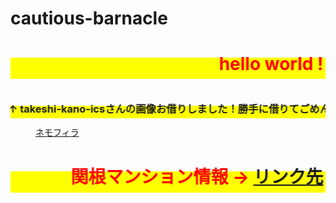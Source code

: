 # cautious-barnacle
<head>
  <meta charset="UTF-8">
  <meta name="viewport" content="width=device-width, user-scalable=no, initial-scale=1.0, maximum-scale=1.0, minimum-scale=1.0">
  <meta http-equiv="X-UA-Compatible" content="ie=edge">
  <link rel="stylesheet" href="css/style.css">
<link type="text/css" rel="stylesheet" href="chrome-extension://pioclpoplcdbaefihamjohnefbikjilc/content.css"></head>
<p><h1><span style="color:#ff0000; background-color:#ffff00;"><marquee behavior="alternate">hello world ! </marquee></span></h1></p>
<figure>
  <img src="https://ics-kano.github.io/16018_myProject/images/animal1.jpg" alt="">
</figure>
<p><h3><span style="background-color:#ffff00;"><marquee behavior="alternate">↑ takeshi-kano-icsさんの画像お借りしました！勝手に借りてごめんなさいm(_ _)m ↑</marquee></span></h3></p>
<figure>
  <a href="https://plus.google.com/u/0/photos/photo/107233626263340969070/6547267090878852370?sqid=110457794618962540880&ssid=fcbc648f-5a07-4787-8161-bfd8b923ecfc">ネモフィラ</a>
</figure>
<p><h1><span style="color:#ff0000; background-color:#ffff00;"><marquee behavior="alternate">  関根マンション情報 → <a href="http://www.isshintaka.jp/">リンク先</a> </marquee></span></h1></p>
<body class="mod-body"> </body>

